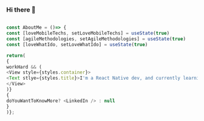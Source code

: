 ### Hi there 👋

<!--
**iviveros-code/iviveros-code** is a ✨ _special_ ✨ repository because its `README.md` (this file) appears on your GitHub profile.

Here are some ideas to get you started:

- 🔭 I’m currently working on ...
- 🌱 I’m currently learning ...
- 👯 I’m looking to collaborate on ...
- 🤔 I’m looking for help with ...
- 💬 Ask me about ...
- 📫 How to reach me: ...
- 😄 Pronouns: ...
- ⚡ Fun fact: ...
-->

```javascript

const AboutMe = ()=> {
const [loveMobileTechs, setLoveMobileTechs] = useState(true)
const [agileMethodologies, setAgileMethodologies] = useState(true)
const [loveWhatIdo, setLoveWhatIdo] = useState(true)

return(
{
workHard && (
<View style={styles.container}>
<Text stlye={styles.title}>I'm a React Native dev, and currently learning about Blockchain 🧑🏼‍💻 </Text>
</View>
)}
{
doYouWantToKnowMore? <LinkedIn /> : null
}
)};
```



